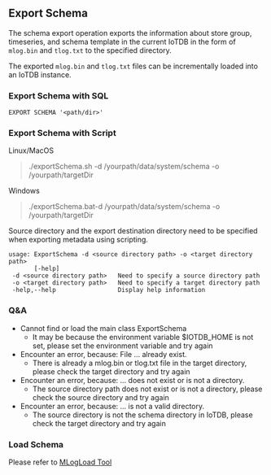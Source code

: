<!--

    Licensed to the Apache Software Foundation (ASF) under one
    or more contributor license agreements.  See the NOTICE file
    distributed with this work for additional information
    regarding copyright ownership.  The ASF licenses this file
    to you under the Apache License, Version 2.0 (the
    "License"); you may not use this file except in compliance
    with the License.  You may obtain a copy of the License at
    
        http://www.apache.org/licenses/LICENSE-2.0
    
    Unless required by applicable law or agreed to in writing,
    software distributed under the License is distributed on an
    "AS IS" BASIS, WITHOUT WARRANTIES OR CONDITIONS OF ANY
    KIND, either express or implied.  See the License for the
    specific language governing permissions and limitations
    under the License.

-->

## Export Schema

The schema export operation exports the information about store group, timeseries, and schema template in the current IoTDB in the form of `mlog.bin` and `tlog.txt` to the specified directory.

The exported `mlog.bin` and `tlog.txt` files can be incrementally loaded into an IoTDB instance.

### Export Schema with SQL

```
EXPORT SCHEMA '<path/dir>' 
```

### Export Schema with Script

Linux/MacOS

> ./exportSchema.sh -d /yourpath/data/system/schema -o /yourpath/targetDir

Windows

> ./exportSchema.bat-d /yourpath/data/system/schema -o /yourpath/targetDir


Source directory and the export destination directory need to be specified when exporting metadata using scripting.
```
usage: ExportSchema -d <source directory path> -o <target directory path>
       [-help]
 -d <source directory path>   Need to specify a source directory path
 -o <target directory path>   Need to specify a target directory path
 -help,--help                 Display help information
```

### Q&A

* Cannot find or load the main class ExportSchema
    * It may be because the environment variable $IOTDB_HOME is not set, please set the environment variable and try again
* Encounter an error, because: File ... already exist.
    * There is already a mlog.bin or tlog.txt file in the target directory, please check the target directory and try again
* Encounter an error, because: ... does not exist or is not a directory.
    * The source directory path does not exist or is not a directory, please check the source directory and try again
* Encounter an error, because: ... is not a valid directory.
    * The source directory is not the schema directory in IoTDB, please check the target directory and try again


### Load Schema

Please refer to [MLogLoad Tool](https://iotdb.apache.org/UserGuide/V0.13.x/Maintenance-Tools/MLogLoad-Tool.html)

